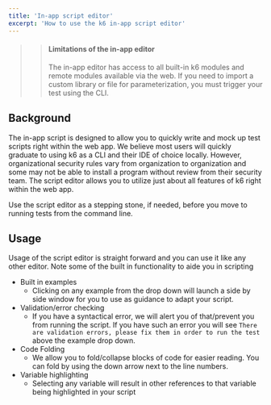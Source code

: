 ```yaml
---
title: 'In-app script editor'
excerpt: 'How to use the k6 in-app script editor'
---
```


<blockquote mod="warning">

> #### Limitations of the in-app editor
>
> The in-app editor has access to all built-in k6 modules and remote modules available via
> the web. If you need to import a custom library or file for parameterization, you
> must trigger your test using the CLI.

</blockquote>

## Background

The in-app script is designed to allow you to quickly write and mock up test scripts right within the web app. We believe most users will quickly graduate to using k6 as a CLI and their IDE of choice locally. However, organizational security rules vary from organization to organization and some may not be able to install a program without review from their security team. The script editor allows you to utilize just about all features of k6 right within the web app.

Use the script editor as a stepping stone, if needed, before you move to running tests from the command line.

## Usage

Usage of the script editor is straight forward and you can use it like any other editor. Note some of the built in functionality to aide you in scripting

- Built in examples
  - Clicking on any example from the drop down will launch a side by side window for you to use as guidance to adapt your script.
- Validation/error checking
  - If you have a syntactical error, we will alert you of that/prevent you from running the script. If you have such an error you will see `There are validation errors, please fix them in order to run the test` above the example drop down.
- Code Folding
  - We allow you to fold/collapse blocks of code for easier reading. You can fold by using the down arrow next to the line numbers.
- Variable highlighting
  - Selecting any variable will result in other references to that variable being highlighted in your script
